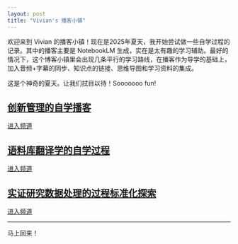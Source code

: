```yaml
---
layout: post
title: "Vivian's 播客小镇"
---
```



欢迎来到 Vivian 的播客小镇！现在是2025年夏天，我开始尝试做一些自学过程的记录。其中的播客主要是 NotebookLM 生成，实在是太有趣的学习辅助。最好的情况下，这个博客小镇里会出现几条平行的学习路线，在播客作为导学的基础上，加入音频+字幕的同步、知识点的链接、思维导图和学习资料的集成。

这是个神奇的夏天。让我们拭目以待！Sooooooo fun!

## <a href="/class/podcast/2025-07-17-managing-innovation" class="podcast-title-link">创新管理的自学播客</a>
<div class="podcast-btns">
  <a class="podcast-btn" href="/class/podcast/2025-07-17-managing-innovation">进入频道</a>
</div>

## <a href="/class/podcast/podcast_channel2" class="podcast-title-link">语料库翻译学的自学过程</a>
<div class="podcast-btns">
  <a class="podcast-btn" href="/class/podcast/2025-07-18-corpus">进入频道</a>
</div>

## <a href="/class/podcast/podcast_channel3" class="podcast-title-link">实证研究数据处理的过程标准化探索</a>
<div class="podcast-btns">
  <a class="podcast-btn" href="/class/podcast/podcast_channel3">进入频道</a>
</div>

---

马上回来！